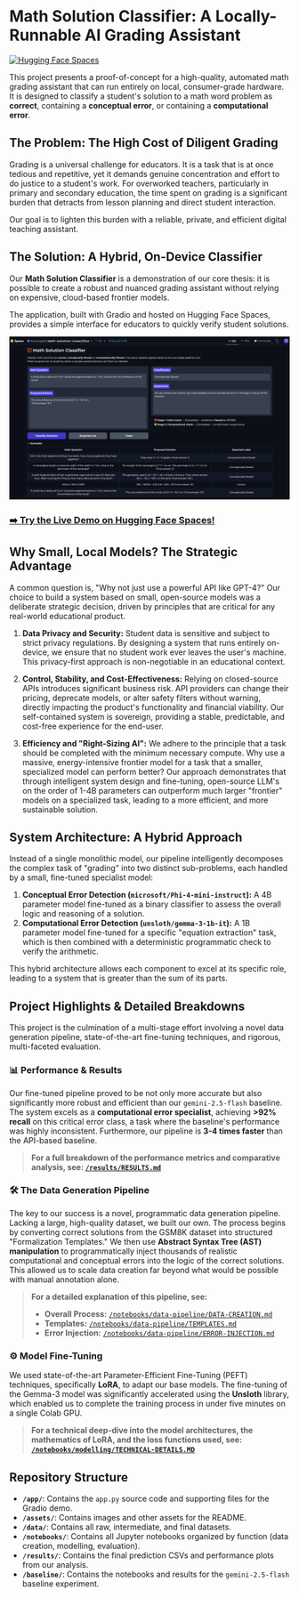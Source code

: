 # Math Solution Classifier: A Locally-Runnable AI Grading Assistant

[![Hugging Face Spaces](https://img.shields.io/badge/🤗%20Spaces-Math%20Solution%20Classifier-blue)](https://huggingface.co/spaces/mcamargo00/math-solution-classifier)

This project presents a proof-of-concept for a high-quality, automated math grading assistant that can run entirely on local, consumer-grade hardware. It is designed to classify a student's solution to a math word problem as **correct**, containing a **conceptual error**, or containing a **computational error**.

## The Problem: The High Cost of Diligent Grading

Grading is a universal challenge for educators. It is a task that is at once tedious and repetitive, yet it demands genuine concentration and effort to do justice to a student's work. For overworked teachers, particularly in primary and secondary education, the time spent on grading is a significant burden that detracts from lesson planning and direct student interaction.

Our goal is to lighten this burden with a reliable, private, and efficient digital teaching assistant.

## The Solution: A Hybrid, On-Device Classifier

Our **Math Solution Classifier** is a demonstration of our core thesis: it is possible to create a robust and nuanced grading assistant without relying on expensive, cloud-based frontier models.

The application, built with Gradio and hosted on Hugging Face Spaces, provides a simple interface for educators to quickly verify student solutions.

[![Math Solution Classifier App Screenshot](./assets/app-screenshot.png)](https://huggingface.co/spaces/mcamargo00/math-solution-classifier)

### [➡️ Try the Live Demo on Hugging Face Spaces!](https://huggingface.co/spaces/mcamargo00/math-solution-classifier)

## Why Small, Local Models? The Strategic Advantage

A common question is, "Why not just use a powerful API like GPT-4?" Our choice to build a system based on small, open-source models was a deliberate strategic decision, driven by principles that are critical for any real-world educational product.

1. **Data Privacy and Security:** Student data is sensitive and subject to strict privacy regulations. By designing a system that runs entirely on-device, we ensure that no student work ever leaves the user's machine. This privacy-first approach is non-negotiable in an educational context.

2. **Control, Stability, and Cost-Effectiveness:** Relying on closed-source APIs introduces significant business risk. API providers can change their pricing, deprecate models, or alter safety filters without warning, directly impacting the product's functionality and financial viability. Our self-contained system is sovereign, providing a stable, predictable, and cost-free experience for the end-user.

3. **Efficiency and "Right-Sizing AI":** We adhere to the principle that a task should be completed with the minimum necessary compute. Why use a massive, energy-intensive frontier model for a task that a smaller, specialized model can perform better? Our approach demonstrates that through intelligent system design and fine-tuning, open-source LLM's on the order of 1-4B parameters can outperform much larger "frontier" models on a specialized task, leading to a more efficient, and more sustainable solution.

## System Architecture: A Hybrid Approach

Instead of a single monolithic model, our pipeline intelligently decomposes the complex task of "grading" into two distinct sub-problems, each handled by a small, fine-tuned specialist model:

1. **Conceptual Error Detection (`microsoft/Phi-4-mini-instruct`):** A 4B parameter model fine-tuned as a binary classifier to assess the overall logic and reasoning of a solution.
2. **Computational Error Detection (`unsloth/gemma-3-1b-it`):** A 1B parameter model fine-tuned for a specific "equation extraction" task, which is then combined with a deterministic programmatic check to verify the arithmetic.

This hybrid architecture allows each component to excel at its specific role, leading to a system that is greater than the sum of its parts.

## Project Highlights & Detailed Breakdowns

This project is the culmination of a multi-stage effort involving a novel data generation pipeline, state-of-the-art fine-tuning techniques, and rigorous, multi-faceted evaluation.

### 📊 **Performance & Results**

Our fine-tuned pipeline proved to be not only more accurate but also significantly more robust and efficient than our `gemini-2.5-flash` baseline. The system excels as a **computational error specialist**, achieving **>92% recall** on this critical error class, a task where the baseline's performance was highly inconsistent. Furthermore, our pipeline is **3-4 times faster** than the API-based baseline.

> **For a full breakdown of the performance metrics and comparative analysis, see: [`/results/RESULTS.md`](./results/RESULTS.md)**

### 🛠️ **The Data Generation Pipeline**

The key to our success is a novel, programmatic data generation pipeline. Lacking a large, high-quality dataset, we built our own. The process begins by converting correct solutions from the GSM8K dataset into structured "Formalization Templates." We then use **Abstract Syntax Tree (AST) manipulation** to programmatically inject thousands of realistic computational and conceptual errors into the logic of the correct solutions. This allowed us to scale data creation far beyond what would be possible with manual annotation alone.

> **For a detailed explanation of this pipeline, see:**
>
> * **Overall Process:** [`/notebooks/data-pipeline/DATA-CREATION.md`](./notebooks/data-pipeline/DATA-CREATION.md)
> * **Templates:** [`/notebooks/data-pipeline/TEMPLATES.md`](./notebooks/data-pipeline/TEMPLATES.md)
> * **Error Injection:** [`/notebooks/data-pipeline/ERROR-INJECTION.md`](./notebooks/data-pipeline/ERROR-INJECTION.md)

### ⚙️ **Model Fine-Tuning**

We used state-of-the-art Parameter-Efficient Fine-Tuning (PEFT) techniques, specifically **LoRA**, to adapt our base models. The fine-tuning of the Gemma-3 model was significantly accelerated using the **Unsloth** library, which enabled us to complete the training process in under five minutes on a single Colab GPU.

> **For a technical deep-dive into the model architectures, the mathematics of LoRA, and the loss functions used, see: [`/notebooks/modelling/TECHNICAL-DETAILS.MD`](./notebooks/modelling/TECHNICAL-DETAILS.MD)**

## Repository Structure

* **`/app/`**: Contains the `app.py` source code and supporting files for the Gradio demo.
* **`/assets/`**: Contains images and other assets for the README.
* **`/data/`**: Contains all raw, intermediate, and final datasets.
* **`/notebooks/`**: Contains all Jupyter notebooks organized by function (data creation, modelling, evaluation).
* **`/results/`**: Contains the final prediction CSVs and performance plots from our analysis.
* **`/baseline/`**: Contains the notebooks and results for the `gemini-2.5-flash` baseline experiment.
